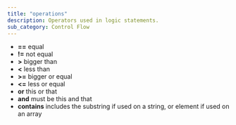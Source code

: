 ```yaml
---
title: "operations"
description: Operators used in logic statements.
sub_category: Control Flow
---
```


* **==** equal
* **!=** not equal
* **\>** bigger than
* **\<** less than
* **\>=** bigger or equal
* **\<=** less or equal
* **or** this or that
* **and** must be this and that
* **contains** includes the substring if used on a string, or element if used on an array
